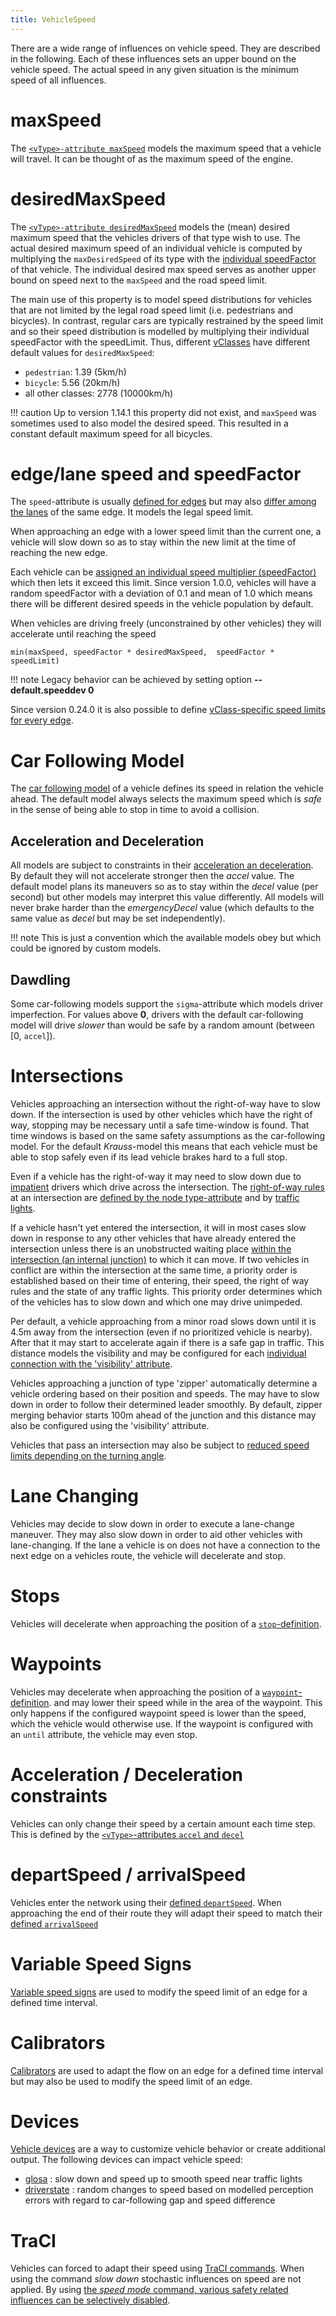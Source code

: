 ```yaml
---
title: VehicleSpeed
---
```


There are a wide range of influences on vehicle speed. They are
described in the following. Each of these influences sets an upper bound
on the vehicle speed. The actual speed in any given situation is the
minimum speed of all influences.

# maxSpeed

The [`<vType>-attribute maxSpeed`](../Definition_of_Vehicles,_Vehicle_Types,_and_Routes.md#vehicle_types)
models the maximum speed that a vehicle will travel. It can be thought
of as the maximum speed of the engine.

# desiredMaxSpeed

The [`<vType>-attribute desiredMaxSpeed`](../Definition_of_Vehicles,_Vehicle_Types,_and_Routes.md#vehicle_types)
models the (mean) desired maximum speed that the vehicles drivers of that type wish to use. The actual desired maximum speed of an individual vehicle is computed by multiplying the `maxDesiredSpeed` of its type with the [individual speedFactor](../Definition_of_Vehicles,_Vehicle_Types,_and_Routes.md#speed_distributions) of that vehicle.
The individual desired max speed serves as another upper bound on speed next to the `maxSpeed` and the road speed limit.

The main use of this property is to model speed distributions for vehicles that are not limited by the legal road speed limit (i.e. pedestrians and bicycles). In contrast, regular cars are typically restrained by the speed limit and so their speed distribution is modelled by multiplying their individual speedFactor with the speedLimit. Thus, different [vClasses](../Definition_of_Vehicles%2C_Vehicle_Types%2C_and_Routes.md#abstract_vehicle_class) have different default values for `desiredMaxSpeed`:

- `pedestrian`: 1.39 (5km/h)
- `bicycle`: 5.56 (20km/h)
- all other classes: 2778 (10000km/h)

!!! caution
    Up to version 1.14.1 this property did not exist, and `maxSpeed` was sometimes used to also model the desired speed. This resulted in a constant default maximum speed for all bicycles.

# edge/lane speed and speedFactor

The `speed`-attribute is usually [defined for edges](../Networks/PlainXML.md#edge_descriptions)
but may also [differ among the lanes](../Networks/PlainXML.md#lane-specific_definitions)
of the same edge. It models the legal speed limit.

When approaching an edge with a lower speed limit than the current one,
a vehicle will slow down so as to stay within the new limit at the time
of reaching the new edge.

Each vehicle can be [assigned an individual speed multiplier (speedFactor)](../Definition_of_Vehicles,_Vehicle_Types,_and_Routes.md#speed_distributions)
which then lets it exceed this limit. Since version 1.0.0, vehicles will
have a random speedFactor with a deviation of 0.1 and mean of 1.0 which
means there will be different desired speeds in the vehicle population
by default.

When vehicles are driving freely (unconstrained by other vehicles) they will accelerate until reaching the speed
```
min(maxSpeed, speedFactor * desiredMaxSpeed,  speedFactor * speedLimit)
```

!!! note
    Legacy behavior can be achieved by setting option **--default.speeddev 0**

Since version 0.24.0 it is also possible to define [vClass-specific speed limits for every edge](../Networks/PlainXML.md#vehicle-class_specific_speed_limits).

# Car Following Model

The [car following model](../Definition_of_Vehicles,_Vehicle_Types,_and_Routes.md#car-following_models)
of a vehicle defines its speed in relation the vehicle ahead. The
default model always selects the maximum speed which is *safe* in the
sense of being able to stop in time to avoid a collision.

## Acceleration and Deceleration

All models are subject to constraints in their [acceleration an deceleration](../Definition_of_Vehicles,_Vehicle_Types,_and_Routes.md#car-following_models).
By default they will not accelerate stronger then the *accel* value. The
default model plans its maneuvers so as to stay within the *decel*
value (per second) but other models may interpret this value
differently. All models will never brake harder than the
*emergencyDecel* value (which defaults to the same value as *decel* but
may be set independently).

!!! note
    This is just a convention which the available models obey but which could be ignored by custom models.

## Dawdling

Some car-following models support the `sigma`-attribute which models driver
imperfection. For values above **0**, drivers with the default
car-following model will drive *slower* than would be safe by a random
amount (between \[0, `accel`\]).

# Intersections

Vehicles approaching an intersection without the right-of-way have to
slow down. If the intersection is used by other vehicles which have the
right of way, stopping may be necessary until a safe time-window is
found. That time windows is based on the same safety assumptions as the
car-following model. For the default *Krauss*-model this means that each
vehicle must be able to stop safely even if its lead vehicle brakes
hard to a full stop.

Even if a vehicle has the right-of-way it may need to slow down due to
[impatient](../Definition_of_Vehicles,_Vehicle_Types,_and_Routes.md#impatience)
drivers which drive across the intersection. The [right-of-way rules](../Networks/PlainXML.md#right-of-way)
at an intersection are [defined by the node type-attribute](../Networks/PlainXML.md#node_descriptions)
and by [traffic lights](../Simulation/Traffic_Lights.md).

If a vehicle hasn't yet entered the intersection, it will in most cases slow down in response to any other vehicles that have already entered the intersection unless there is an unobstructed waiting place [within the intersection (an internal junction)](Intersections.md#waiting_within_the_intersection) to which it can move. If two vehicles in conflict are within the intersection at the same time, a priority order is established based on their time of entering, their speed, the right of way rules and the state of any traffic lights. This priority order determines which of the vehicles has to slow down and which one may drive unimpeded.

Per default, a vehicle approaching from a minor road slows down until it
is 4.5m away from the intersection (even if no prioritized vehicle is
nearby). After that it may start to accelerate again if there is a safe
gap in traffic. This distance models the visibility and may be configured for each [individual connection with the 'visibility' attribute](../Networks/PlainXML.md#connection_descriptions).

Vehicles approaching a junction of type 'zipper' automatically determine a vehicle ordering based on their position and speeds.
The may have to slow down in order to follow their determined leader smoothly. By default, zipper merging behavior starts 100m ahead of the junction and this distance may also be configured using the 'visibility' attribute.

Vehicles that pass an intersection may also be subject to [reduced speed limits depending on the turning angle](Intersections.md#speed_while_passing_the_intersection).

# Lane Changing

Vehicles may decide to slow down in order to execute a lane-change
maneuver. They may also slow down in order to aid other vehicles with
lane-changing. If the lane a vehicle is on does not have a connection to
the next edge on a vehicles route, the vehicle will decelerate and stop.

# Stops

Vehicles will decelerate when approaching the position of a
[`stop`-definition](../Definition_of_Vehicles,_Vehicle_Types,_and_Routes.md#stops_and_waypoints).

# Waypoints

Vehicles may decelerate when approaching the position of a
[`waypoint`-definition](../Definition_of_Vehicles,_Vehicle_Types,_and_Routes.md#waypoints).
and may lower their speed while in the area of the waypoint.
This only happens if the configured waypoint speed is lower than the speed, which the vehicle would otherwise use.
If the waypoint is configured with an `until` attribute, the vehicle may even stop.

# Acceleration / Deceleration constraints

Vehicles can only change their speed by a certain amount each time step.
This is defined by the
[`<vType>`-attributes `accel` and `decel`](../Definition_of_Vehicles,_Vehicle_Types,_and_Routes.md#vehicle_types)

# departSpeed / arrivalSpeed

Vehicles enter the network using their [defined `departSpeed`](../Definition_of_Vehicles,_Vehicle_Types,_and_Routes.md#vehicles_and_routes).
When approaching the end of their route they will adapt their speed to
match their [defined `arrivalSpeed`](../Definition_of_Vehicles,_Vehicle_Types,_and_Routes.md#vehicles_and_routes)

# Variable Speed Signs

[Variable speed signs](../Simulation/Variable_Speed_Signs.md) are
used to modify the speed limit of an edge for a defined time interval.

# Calibrators

[Calibrators](../Simulation/Calibrator.md) are used to adapt the
flow on an edge for a defined time interval but may also be used to
modify the speed limit of an edge.

# Devices
[Vehicle devices](../Definition_of_Vehicles,_Vehicle_Types,_and_Routes.md#devices) are a way to customize vehicle behavior or create additional output. The following devices can impact vehicle speed:

- [glosa](../Simulation/GLOSA.md) : slow down and speed up to smooth speed near traffic lights
- [driverstate](../Driver_State.md) : random changes to speed based on modelled perception errors with regard to car-following gap and speed difference

# TraCI

Vehicles can forced to adapt their speed using [TraCI commands](../TraCI/Change_Vehicle_State.md). When using the command
*slow down* stochastic influences on speed are not applied. By using
[the *speed mode* command, various safety related influences can be selectively disabled](../TraCI/Change_Vehicle_State.md#speed_mode_0xb3).
